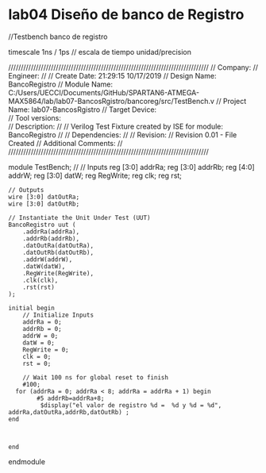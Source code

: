 # lab04 Diseño de banco de Registro

//Testbench banco de registro

timescale 1ns / 1ps
// escala de tiempo unidad/precision

////////////////////////////////////////////////////////////////////////////////
// Company: 
// Engineer:
//
// Create Date:   21:29:15 10/17/2019
// Design Name:   BancoRegistro
// Module Name:   C:/Users/UECCI/Documents/GitHub/SPARTAN6-ATMEGA-MAX5864/lab/lab07-BancosRgistro/bancoreg/src/TestBench.v
// Project Name:  lab07-BancosRgistro
// Target Device:  
// Tool versions:  
// Description: 
//
// Verilog Test Fixture created by ISE for module: BancoRegistro
//
// Dependencies:
// 
// Revision:
// Revision 0.01 - File Created
// Additional Comments:
// 
////////////////////////////////////////////////////////////////////////////////

module TestBench;
//
	// Inputs
	reg [3:0] addrRa;
	reg [3:0] addrRb;
	reg [4:0] addrW;
	reg [3:0] datW;
	reg RegWrite;
	reg clk;
	reg rst;

	// Outputs
	wire [3:0] datOutRa;
	wire [3:0] datOutRb;

	// Instantiate the Unit Under Test (UUT)
	BancoRegistro uut (
		.addrRa(addrRa), 
		.addrRb(addrRb), 
		.datOutRa(datOutRa), 
		.datOutRb(datOutRb), 
		.addrW(addrW), 
		.datW(datW), 
		.RegWrite(RegWrite), 
		.clk(clk), 
		.rst(rst)
	);

	initial begin
		// Initialize Inputs
		addrRa = 0;
		addrRb = 0;
		addrW = 0;
		datW = 0;
		RegWrite = 0;
		clk = 0;
		rst = 0;

		// Wait 100 ns for global reset to finish
		#100;
      for (addrRa = 0; addrRa < 8; addrRa = addrRa + 1) begin
			#5 addrRb=addrRa+8;
			 $display("el valor de registro %d =  %d y %d = %d", addrRa,datOutRa,addrRb,datOutRb) ;
    end
	 
		
		
	end
      
endmodule
